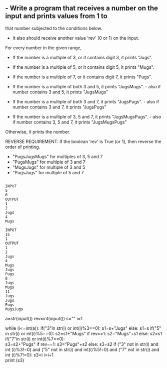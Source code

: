 ## - Write a program that receives a number on the input and prints values from 1 to   
that number subjected to the conditions below. 
- It also should receive another value 'rev' (0 or 1) on the input. 

For every number in the given range, 
  - If the number is a multiple of 3, or it contains digit 3, it prints "Jugs". 
  - If the number is a multiple of 5, or it contains digit 5, it prints "Mugs".
  - If the number is a multiple of 7, or it contains digit 7, it prints "Pugs".

  - If the number is a multiple of both 3 and 5, it prints "JugsMugs".
        - also if number contains 3 and 5, it prints "JugsMugs"
  - If the number is a multiple of both 3 and 7, it prints "JugsPugs".
        - also if number contains 3 and 7, it prints "JugsPugs"
  - If the number is a multiple of 3, 5 and 7, it prints "JugsMugsPugs".
        - also if number contains 3, 5 and 7, it prints "JugsMugsPugs"

Otherwise, it prints the number.

REVERSE REQUIREMENT:
If the boolean 'rev' is True (or 1), then reverse the order of printing. 
   - "PugsJugsMugs" for multiples of 3, 5 and 7
   - "PugsMugs" for multiple of 3 and 7
   - "MugsJugs" for multiple of 3 and 5 
   - "PugsJugs" for multiple of 5 and 7

```
 
INPUT 
5
0
OUTPUT
1
2
Jugs
4
Mugs

INPUT 
15
1
OUTPUT
1
2
Jugs
4
Mugs
Jugs
Pugs
8
Jugs
Mugs
11
Jugs
Jugs
Pugs
MugsJugs

```

a=str(input())
rev=int(input())
s=""
i=1

while (i<=int(a)):
  if("3"in str(i) or int(i)%3==0):
    s1=s+"Jugs"
  else:
    s1=s
  if("5" in str(i) or int(i)%5==0):
    s2=s1+"Mugs"
    if rev==1:
      s2="Mugs"+s1
  else:
    s2=s1
  if("7"in str(i) or int(i)%7==0):  
    s3=s2+"Pugs"
    if rev==1:
      s3="Pugs"+s2
  else:
    s3=s2
  if ("3" not in str(i) and int (i)%3!=0) and ("5" not in str(i) and int(i)%5!=0) and ("7" not in str(i) and int (i)%7!=0):
    s3=i
  i=i+1  
  print (s3)



